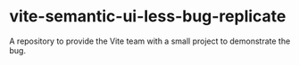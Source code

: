 # vite-semantic-ui-less-bug-replicate
A repository to provide the Vite team with a small project to demonstrate the bug.
